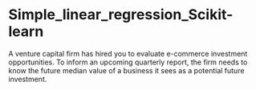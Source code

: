 # Simple_linear_regression_Scikit-learn
A venture capital firm has hired you to evaluate e-commerce investment opportunities. To inform an upcoming quarterly report, the firm needs to know the future median value of a business it sees as a potential future investment.
